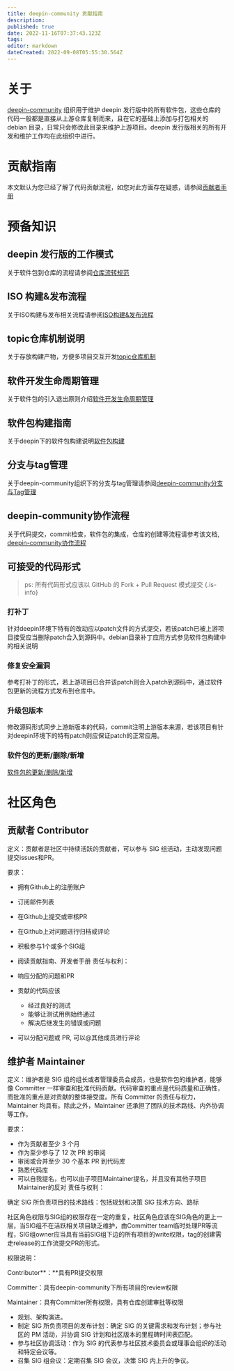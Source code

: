 ```yaml
---
title: deepin-community 贡献指南
description: 
published: true
date: 2022-11-16T07:37:43.123Z
tags: 
editor: markdown
dateCreated: 2022-09-08T05:55:30.564Z
---
```


# 关于

[deepin-community](https://github.com/deepin-community) 组织用于维护 deepin 发行版中的所有软件包，这些仓库的代码一般都是直接从上游仓库复制而来，且在它的基础上添加与打包相关的 debian 目录，日常只会修改此目录来维护上游项目。deepin 发行版相关的所有开发和维护工作均在此组织中进行。

# 贡献指南
本文默认为您已经了解了代码贡献流程，如您对此方面存在疑惑，请参阅[贡献者手册](https://wiki.deepin.org/zh/01_deepin%E9%85%8D%E5%A5%97%E7%94%9F%E6%80%81/01_deepin%E5%85%A5%E9%97%A8/02_%E5%BC%80%E5%8F%91%E7%9B%B8%E5%85%B3/02_%E8%B4%A1%E7%8C%AE%E6%8C%87%E5%8D%97/%E5%8F%82%E4%B8%8E%E5%85%B1%E4%BA%AB)

# 预备知识
## deepin 发行版的工作模式
关于软件包到仓库的流程请参阅[仓库流转规范](https://wiki.deepin.org/zh/01_deepin%E9%85%8D%E5%A5%97%E7%94%9F%E6%80%81/01_deepin%E5%85%A5%E9%97%A8/02_%E5%BC%80%E5%8F%91%E7%9B%B8%E5%85%B3/04_%E4%BB%93%E5%BA%93/%E4%BB%93%E5%BA%93%E6%B5%81%E8%BD%AC%E8%A7%84%E8%8C%83)
## ISO 构建&发布流程
关于ISO构建与发布相关流程请参阅[ISO构建&发布流程](https://wiki.deepin.org/zh/01_deepin%E9%85%8D%E5%A5%97%E7%94%9F%E6%80%81/01_deepin%E5%85%A5%E9%97%A8/02_%E5%BC%80%E5%8F%91%E7%9B%B8%E5%85%B3/ISO%E6%9E%84%E5%BB%BA&%E5%8F%91%E5%B8%83%E6%B5%81%E7%A8%8B)

## topic仓库机制说明
关于存放构建产物，方便多项目交互开发[topic仓库机制](https://wiki.deepin.org/zh/02_%E6%8C%89%E8%BD%AF%E4%BB%B6%E5%8A%9F%E8%83%BD%E5%88%92%E5%88%86/02_%E5%BC%80%E5%8F%91%E4%BA%BA%E5%91%98%E5%B8%B8%E7%94%A8%E8%BD%AF%E4%BB%B6%E4%BB%8B%E7%BB%8D/01_%E7%BC%96%E7%A8%8B%E5%BC%80%E5%8F%91/%E7%89%88%E6%9C%AC%E6%8E%A7%E5%88%B6/%E7%9B%B8%E5%85%B3%E5%86%85%E5%AE%B9/topic%E4%BB%93%E5%BA%93%E6%9C%BA%E5%88%B6%E8%AF%B4%E6%98%8E)

## 软件开发生命周期管理
关于软件包的引入退出原则介绍[软件开发生命周期管理](https://wiki.deepin.org/zh/01_deepin%E9%85%8D%E5%A5%97%E7%94%9F%E6%80%81/01_deepin%E5%85%A5%E9%97%A8/02_%E5%BC%80%E5%8F%91%E7%9B%B8%E5%85%B3/01_%E8%BD%AF%E4%BB%B6%E5%8C%85/%E8%BD%AF%E4%BB%B6%E5%BC%80%E5%8F%91%E7%94%9F%E5%91%BD%E5%91%A8%E6%9C%9F%E7%AE%A1%E7%90%86)

## 软件包构建指南
关于deepin下的软件包构建说明[软件包构建](https://wiki.deepin.org/zh/02_%E6%8C%89%E8%BD%AF%E4%BB%B6%E5%8A%9F%E8%83%BD%E5%88%92%E5%88%86/02_%E5%BC%80%E5%8F%91%E4%BA%BA%E5%91%98%E5%B8%B8%E7%94%A8%E8%BD%AF%E4%BB%B6%E4%BB%8B%E7%BB%8D/01_%E7%BC%96%E7%A8%8B%E5%BC%80%E5%8F%91/%E6%89%93%E5%8C%85%E5%B7%A5%E5%85%B7/%E7%9B%B8%E5%85%B3%E5%86%85%E5%AE%B9/%E5%A6%82%E4%BD%95%E5%9C%A8deepin%E7%A4%BE%E5%8C%BA%E6%9E%84%E5%BB%BAdeb%E6%A0%BC%E5%BC%8F%E8%BD%AF%E4%BB%B6%E5%8C%85)

## 分支与tag管理
关于deepin-community组织下的分支与tag管理请参阅[deepin-community分支与Tag管理](https://wiki.deepin.org/zh/01_deepin%E9%85%8D%E5%A5%97%E7%94%9F%E6%80%81/01_deepin%E5%85%A5%E9%97%A8/02_%E5%BC%80%E5%8F%91%E7%9B%B8%E5%85%B3/deepin-community%E5%88%86%E6%94%AF%E4%B8%8ETag%E7%AE%A1%E7%90%86)

## deepin-community协作流程

 关于代码提交，commit检查，软件包的集成，仓库的创建等流程请参考该文档, [deepin-community协作流程](https://wiki.deepin.org/zh/01_deepin%E9%85%8D%E5%A5%97%E7%94%9F%E6%80%81/01_deepin%E5%85%A5%E9%97%A8/02_%E5%BC%80%E5%8F%91%E7%9B%B8%E5%85%B3/02_%E8%B4%A1%E7%8C%AE%E6%8C%87%E5%8D%97/deepin-community%E5%8D%8F%E4%BD%9C%E6%B5%81%E7%A8%8B)

## 可接受的代码形式
> ps: 所有代码形式应该以 GitHub 的 Fork + Pull Request 模式提交
{.is-info}

### 打补丁
针对deepin环境下特有的改动应以patch文件的方式提交，若该patch已被上游项目接受应当删除patch合入到源码中。debian目录补丁应用方式参见软件包构建中的相关说明

### 修复安全漏洞
参考打补丁的形式，若上游项目已合并该patch则合入patch到源码中，通过软件包更新的流程方式发布到仓库中。

### 升级包版本
修改源码形式同步上游新版本的代码，commit注明上游版本来源，若该项目有针对deepin环境下的特有patch则应保证patch的正常应用。

### 软件包的更新/删除/新增
[软件包的更新/删除/新增](https://wiki.deepin.org/zh/01_deepin%E9%85%8D%E5%A5%97%E7%94%9F%E6%80%81/01_deepin%E5%85%A5%E9%97%A8/02_%E5%BC%80%E5%8F%91%E7%9B%B8%E5%85%B3/01_%E8%BD%AF%E4%BB%B6%E5%8C%85/%E8%BD%AF%E4%BB%B6%E5%8C%85%E7%9A%84%E6%B7%BB%E5%8A%A0_%E6%9B%B4%E6%96%B0_%E5%88%A0%E9%99%A4)

# 社区角色
## 贡献者 Contributor


定义：贡献者是社区中持续活跃的贡献者，可以参与 SIG 组活动，主动发现问题提交issues和PR。

要求：

* 拥有Github上的注册账户
* 订阅邮件列表
* 在Github上提交或审核PR
* 在Github上对问题进行归档或评论
* 积极参与1个或多个SIG组
* 阅读贡献指南、开发者手册
  责任与权利：

* 响应分配的问题和PR
* 贡献的代码应该
  * 经过良好的测试
  * 能够让测试用例始终通过
  * 解决后继发生的错误或问题
* 可以分配问题或 PR, 可以@其他成员进行评论
  
## 维护者 Maintainer

定义：维护者是 SIG 组的组长或者管理委员会成员，也是软件包的维护者，能够像 Committer 一样审查和批准代码贡献。代码审查的重点是代码质量和正确性，而批准的重点是对贡献的整体接受度。所有 Committer 的责任与权力，Maintainer 均具有。除此之外，Maintainer 还承担了团队的技术路线、内外协调等工作。

要求：

* 作为贡献者至少 3 个月
* 作为至少参与了 12 次 PR 的审阅
* 审阅或合并至少 30 个基本 PR 到代码库
* 熟悉代码库
* 可以自我提名，也可以由子项目Maintainer提名，并且没有其他子项目Maintainer的反对
  责任与权利：

确定 SIG 所负责项目的技术路线：包括规划和决策 SIG 技术方向、路标

社区角色权限与SIG组的权限存在一定的重复，社区角色应该在SIG角色的更上一层，当SIG组不在活跃相关项目缺乏维护，由Committer team临时处理PR等流程，SIG组owner应当具有当前SIG组下边的所有项目的write权限，tag的创建需走release的工作流提交PR的形式。

权限说明：

Contributor**：**具有PR提交权限

Committer：具有deepin-community下所有项目的review权限

Maintainer：具有Committer所有权限，具有仓库创建审批等权限


* 规划、架构演进。
* 制定 SIG 所负责项目的发布计划：确定 SIG 的关键需求和发布计划；参与社区的 PM 活动，并协调 SIG 计划和社区版本的里程碑时间表匹配。
* 参与社区协调活动：作为 SIG 的代表参与社区技术委员会或理事会组织的活动和特定会议等。
* 召集 SIG 组会议：定期召集 SIG 会议，决策 SIG 内上升的争议。